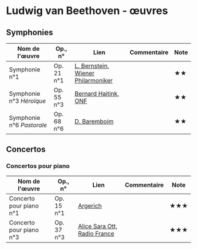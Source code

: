 # Ludwig van Beethoven - œuvres  

<!-- |Nom de l'œuvre| Op., n° | Lien | Commentaire | Note|
|--------|----|-------|---------|----|
|        |     |   [Interprète](youtu.be/...)|   |  ★| -->

## Symphonies

|Nom de l'œuvre| Op., n° | Lien | Commentaire | Note|
|--------|----|-------|---------|----|
| Symphonie n°1    | Op. 21 n°1 |   [L. Bernstein, Wiener Philarmoniker](https://youtu.be/CplmVMyPH80?t=3)|   |  ★★|
| Symphonie n°3 *Héroïque*    | Op. 55 n°3 |   [Bernard Haitink, ONF](https://youtu.be/-hO9iiy5zGQ?t=90)|   |  ★★|
| Symphonie n°6 *Pastorale*    | Op. 68 n°6 |   [D. Baremboim](https://youtu.be/aW-7CqxhnAQ?t=2)|   |  ★★|

## Concertos

### Concertos pour piano

|Nom de l'œuvre| Op., n° | Lien | Commentaire | Note|
|--------|----|-------|---------|----|
|Concerto pour piano n°1|Op. 15 n°1 |   [Argerich](https://youtu.be/BF7pmimzjBs?t=60)|   |★★★|
|Concerto pour piano n°3|Op. 37 n°3 |   [Alice Sara Ott, Radio France](https://youtu.be/PM0HqmptYlY?t=134) |  |★★★|

<!-- ### Concertos pour violon -->
<!-- ### Concertos pour violoncelle -->
<!-- ### Concertos pour clarinette -->

<!-- ## Instrument seul -->
<!-- ### Piano -->
<!-- ### Orgue -->
<!-- ### Violon -->
<!-- ### Violoncelle -->
